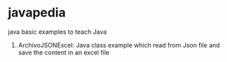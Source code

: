 # javapedia
java basic examples to teach Java

1. ArchivoJSONExcel: Java class example which read from Json file and save the content in an excel file
